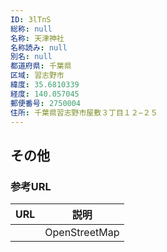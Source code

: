 ```yaml
---
ID: 3lTnS
総称: null
名称: 天津神社
名称読み: null
別名: null
都道府県: 千葉県
区域: 習志野市
緯度: 35.6810339
経度: 140.057045
郵便番号: 2750004
住所: 千葉県習志野市屋敷３丁目１２−２５
---
```


## その他

### 参考URL

| URL | 説明          |
| --- | ------------- |
|     | OpenStreetMap |
